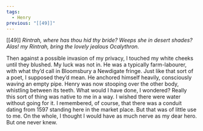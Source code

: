 ```yaml
---
tags:
  - Henry
previous: "[[49]]"
---
```

[[49]] *Rintrah, where has thou hid thy bride?
Weeps she in desert shades?
Alas! my Rintrah, bring the lovely jealous
Ocalythron.*

Then against a possible invasion of my privacy, I touched my white cheeks until they blushed. My luck was not in. He was a typically farm-labourer, with what thy’d call in Bloomsbury a Newdigate fringe. Just like that sort of a poet, I supposed they’d mean. He anchored himself heavily, consciously waving an empty pipe. Henry was now stooping over the other body, whistling between its teeth. What would I have done, I wondered? Really this sort of thing was native to me in a way. I wished there were water without going for it. I remembered, of course, that there was a conduit dating from 1597 standing here in the market place. But that was of little use to me. On the whole, I thought I would have as much nerve as my dear hero. But one never knew.

